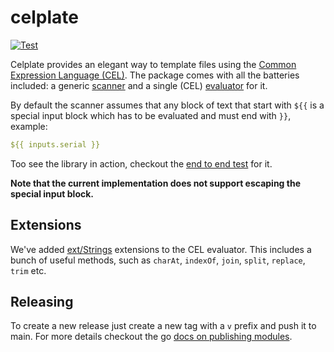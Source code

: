 # celplate

[![Test](https://github.com/spacelift-io/celplate/actions/workflows/test.yml/badge.svg)](https://github.com/spacelift-io/celplate/actions/workflows/test.yml)

Celplate provides an elegant way to template files using the [Common Expression Language (CEL)](https://github.com/google/cel-spec).
The package comes with all the batteries included: a generic [scanner](scanner.go) and a single (CEL) [evaluator](evaluator/cel.go) for it.

By default the scanner assumes that any block of text that start with `${{` is a special input block 
which has to be evaluated and must end with `}}`, example:

``` yaml
${{ inputs.serial }}
```

Too see the library in action, checkout the [end to end test](e2e) for it.

**Note that the current implementation does not support escaping the special input block.**

## Extensions

We've added [ext/Strings](https://pkg.go.dev/github.com/google/cel-go/ext#Strings) extensions to the CEL evaluator. This includes a bunch of useful methods, such as `charAt`, `indexOf`, `join`, `split`, `replace`, `trim` etc.

## Releasing

To create a new release just create a new tag with a `v` prefix and push it to main. For more details checkout the go [docs on publishing modules](https://go.dev/blog/publishing-go-modules).
